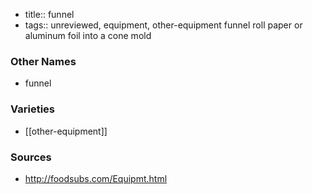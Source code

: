 - title:: funnel
- tags:: unreviewed, equipment, other-equipment
funnel roll paper or aluminum foil into a cone mold

### Other Names

* funnel

### Varieties

* [[other-equipment]]

### Sources
* http://foodsubs.com/Equipmt.html
